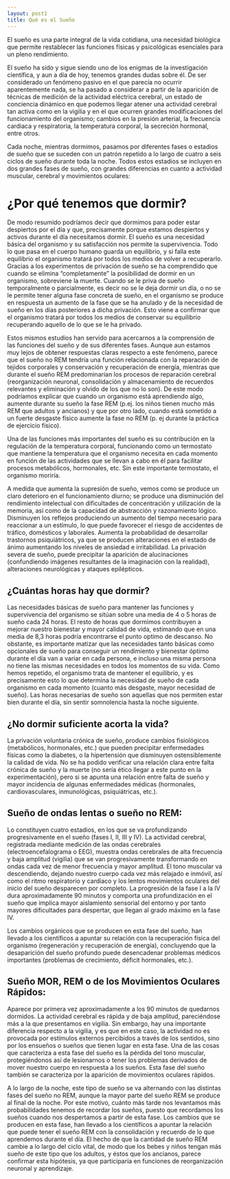 ```yaml
---
layout: post1
title: Qué es el Sueño
---
```


El sueño es una parte integral de la vida cotidiana, una necesidad biológica que permite restablecer las funciones físicas y psicológicas esenciales para un pleno rendimiento.

El sueño ha sido y sigue siendo uno de los enigmas de la investigación científica, y aun a día de hoy, tenemos grandes dudas sobre él. De ser considerado un fenómeno pasivo en el que parecía no ocurrir aparentemente nada, se ha pasado a considerar a partir de la aparición de técnicas de medición de la actividad eléctrica cerebral, un estado de conciencia dinámico en que podemos llegar atener una actividad cerebral tan activa como en la vigilia y en el que ocurren grandes modificaciones del funcionamiento del organismo; cambios en la presión arterial, la frecuencia cardiaca y respiratoria, la temperatura corporal, la secreción hormonal, entre otros.

Cada noche, mientras dormimos, pasamos por diferentes fases o estadios de sueño que se suceden con un patrón repetido a lo largo de cuatro a seis ciclos de sueño durante toda la noche. Todos estos estadios se incluyen en dos grandes fases de sueño, con grandes diferencias en cuanto a actividad muscular, cerebral y movimientos oculares:

# ¿Por qué tenemos que dormir?

De modo resumido podríamos decir que dormimos para poder estar despiertos por el día y que, precisamente porque estamos despiertos y activos durante el día necesitamos dormir. El sueño es una necesidad básica del organismo y su satisfacción nos permite la supervivencia. Todo lo que pasa en el cuerpo humano guarda un equilibrio, y si falla este equilibrio el organismo tratará por todos los medios de volver a recuperarlo. Gracias a los experimentos de privación de sueño se ha comprendido que cuando se elimina “completamente” la posibilidad de dormir en un organismo, sobreviene la muerte. Cuando se le priva de sueño temporalmente o parcialmente, es decir no se le deja dormir un día, o no se le permite tener alguna fase concreta de sueño, en el organismo se produce en respuesta un aumento de la fase que se ha anulado y de la necesidad de sueño en los días posteriores a dicha privación. Esto viene a confirmar que el organismo tratará por todos los medios de conservar su equilibrio recuperando aquello de lo que se le ha privado.

Estos mismos estudios han servido para acercarnos a la comprensión de las funciones del sueño y de sus diferentes fases. Aunque aun estamos muy lejos de obtener respuestas claras respecto a este fenómeno, parece que el sueño no REM tendría una función relacionada con la reparación de tejidos corporales y conservación y recuperación de energía, mientras que durante el sueño REM predominarían los procesos de reparación cerebral (reorganización neuronal, consolidación y almacenamiento de recuerdos relevantes y eliminación y olvido de los que no lo son). De este modo podríamos explicar que cuando un organismo está aprendiendo algo, aumente durante su sueño la fase REM (p.ej. los niños tienen mucho más REM que adultos y ancianos) y que por otro lado, cuando está sometido a un fuerte desgaste físico aumente la fase no REM (p. ej durante la práctica de ejercicio físico).

Una de las funciones más importantes del sueño es su contribución en la regulación de la temperatura corporal, funcionando como un termostato que mantiene la temperatura que el organismo necesita en cada momento en función de las actividades que se llevan a cabo en él para facilitar procesos metabólicos, hormonales, etc. Sin este importante termostato, el organismo moriría.

A medida que aumenta la supresión de sueño, vemos como se produce un claro deterioro en el funcionamiento diurno; se produce una disminución del rendimiento intelectual con dificultades de concentración y utilización de la memoria, así como de la capacidad de abstracción y razonamiento lógico. Disminuyen los reflejos produciendo un aumento del tiempo necesario para reaccionar a un estímulo, lo que puede favorecer el riesgo de accidentes de tráfico, domésticos y laborales. Aumenta la probabilidad de desarrollar trastornos psiquiátricos, ya que se producen alteraciones en el estado de ánimo aumentando los niveles de ansiedad e irritabilidad. La privación severa de sueño, puede precipitar la aparición de alucinaciones (confundiendo imágenes resultantes de la imaginación con la realidad), alteraciones neurológicas y ataques epilépticos.

## ¿Cuántas horas hay que dormir?

Las necesidades básicas de sueño para mantener las funciones y supervivencia del organismo se sitúan sobre una media de 4 o 5 horas de sueño cada 24 horas. El resto de horas que dormimos contribuyen a mejorar nuestro bienestar y mayor calidad de vida, estimando que en una media de 8,3 horas podría encontrarse el punto optimo de descanso. No obstante, es importante matizar que las necesidades tanto básicas como opcionales de sueño para conseguir un rendimiento y bienestar óptimo durante el día van a variar en cada persona, e incluso una misma persona no tiene las mismas necesidades en todos los momentos de su vida. Como hemos repetido, el organismo trata de mantener el equilibrio, y es precisamente esto lo que determina la necesidad de sueño de cada organismo en cada momento (cuanto más desgaste, mayor necesidad de sueño). Las horas necesarias de sueño son aquellas que nos permiten estar bien durante el día, sin sentir somnolencia hasta la noche siguiente.

## ¿No dormir suficiente acorta la vida?

La privación voluntaria crónica de sueño, produce cambios fisiológicos (metabólicos, hormonales, etc.) que pueden precipitar enfermedades físicas como la diabetes, o la hipertensión que disminuyen ostensiblemente la calidad de vida. No se ha podido verificar una relación clara entre falta crónica de sueño y la muerte (no sería ético llegar a este punto en la experimentación), pero si se apunta una relación entre falta de sueño y mayor incidencia de algunas enfermedades médicas (hormonales, cardiovasculares, inmunológicas, psiquiátricas, etc.).

## Sueño de ondas lentas o sueño no REM:

Lo constituyen cuatro estadios, en los que se va profundizando progresivamente en el sueño (fases I, II, III y IV). La actividad cerebral, registrada mediante medición de las ondas cerebrales (electroencefalograma o EEG), muestra ondas cerebrales de alta frecuencia y baja amplitud (vigilia) que se van progresivamente transformando en ondas cada vez de menor frecuencia y mayor amplitud. El tono muscular va descendiendo, dejando nuestro cuerpo cada vez más relajado e inmóvil, así como el ritmo respiratorio y cardiaco y los lentos movimientos oculares del inicio del sueño desparecen por completo. La progresión de la fase I a la IV dura aproximadamente 90 minutos y comporta una profundización en el sueño que implica mayor aislamiento sensorial del entorno y por tanto mayores dificultades para despertar, que llegan al grado máximo en la fase IV.

Los cambios orgánicos que se producen en esta fase del sueño, han llevado a los científicos a apuntar su relación con la recuperación física del organismo (regeneración y recuperación de energía), concluyendo que la desaparición del sueño profundo puede desencadenar problemas médicos importantes (problemas de crecimiento, déficit hormonales, etc.).

## Sueño MOR, REM o de los Movimientos Oculares Rápidos:

Aparece por primera vez aproximadamente a los 90 minutos de quedarnos dormidos. La actividad cerebral es rápida y de baja amplitud, pareciéndose más a la que presentamos en vigilia. Sin embargo, hay una importante diferencia respecto a la vigilia, y es que en este caso, la actividad no es provocada por estímulos externos percibidos a través de los sentidos, sino por los ensueños o sueños que tienen lugar en esta fase. Una de las cosas que caracteriza a esta fase del sueño es la pérdida del tono muscular, protegiéndonos así de lesionarnos o tener los problemas derivados de mover nuestro cuerpo en respuesta a los sueños. Esta fase del sueño también se caracteriza por la aparición de movimientos oculares rápidos.

A lo largo de la noche, este tipo de sueño se va alternando con las distintas fases del sueño no REM, aunque la mayor parte del sueño REM se produce al final de la noche. Por este motivo, cuánto más tarde nos levantamos más probabilidades tenemos de recordar los sueños, puesto que recordamos los sueños cuando nos despertamos a partir de esta fase. Los cambios que se producen en esta fase, han llevado a los científicos a apuntar la relación que puede tener el sueño REM con la consolidación y recuerdo de lo que aprendemos durante el día. El hecho de que la cantidad de sueño REM cambie a lo largo del ciclo vital, de modo que los bebes y niños tengan más sueño de este tipo que los adultos, y éstos que los ancianos, parece confirmar esta hipótesis, ya que participaría en funciones de reorganización neuronal y aprendizaje.

